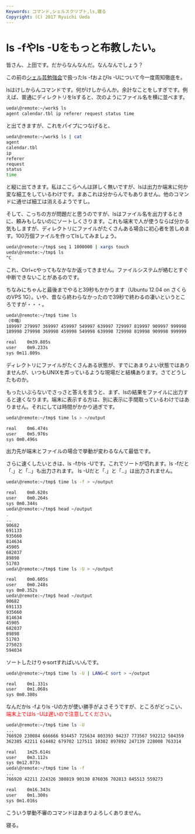 ```yaml
---
Keywords: コマンド,シェルスクリプト,ls,寝る
Copyright: (C) 2017 Ryuichi Ueda
---
```


# ls -fやls -Uをもっと布教したい。
皆さん、上田です。だからなんなんだ。なんなんでしょう？

この前の<a href="/?page=00684" title="シェル芸勉強会スライド一覧" target="_blank">シェル芸勉強会</a>で扱ったls -fおよびls -Uについて今一度周知徹底を。

lsはけしからんコマンドです。何がけしからんか。余計なことをしすぎです。例えば、普通にディレクトリをlsすると、次のようにファイル名を横に並べます。

```bash
ueda\@remote:~/work$ ls
agent calendar.tbl ip referer request status time
```

と出てきますが、これをパイプにつなげると、

```bash
ueda\@remote:~/work$ ls | cat
agent
calendar.tbl
ip
referer
request
status
time
```

と縦に出てきます。私はここらへんは詳しく無いですが、lsは出力か端末に何か変な細工をしているわけです。まあこれは分からんでもありません。他のコマンドに通せば細工は消えるようですし。

そして、こっちの方が問題だと思うのですが、lsはファイル名を出力するときに、頼みもしないのにソートしくさります。これも端末で人が使うならば分かる気もしますが、ディレクトリにファイルがたくさんある場合に初心者を苦しめます。100万個ファイルを作ってlsしてみましょう。

```bash
ueda\@remote:~/tmp$ seq 1 1000000 | xargs touch
ueda\@remote:~/tmp$ ls
^C

```

これ、Ctrl+cやってもなかなか返ってきません。ファイルシステムが絡むとすぐ中断できないことがあるのです。

ちなみにちゃんと最後までやると39秒もかかります（Ubuntu 12.04 on さくらのVPS 1G）。いや、昔なら終わらなかったので39秒で終わるの凄いというところですが・・・。

```bash
ueda\@remote:~/tmp$ time ls 
（中略）
189997 279997 369997 459997 549997 639997 729997 819997 909997 999998
189998 279998 369998 459998 549998 639998 729998 819998 909998 999999

real	0m39.805s
user	0m9.233s
sys	0m11.809s
```

ディレクトリにファイルがたくさんある状態が、すでにあまりよい状態ではありませんが、いつもUNIXを弄っているような現場だと結構あります。さてどうしたものか。

もったいぶらないでさっさと答えを言うと、まず、lsの結果をファイルに出力すると速くなります。端末に表示する方は、別に表示に手間取っているわけではありません。それにしては時間がかかり過ぎです。

```bash
ueda\@remote:~/tmp$ time ls > ~/output

real	0m6.474s
user	0m5.976s
sys	0m0.496s
```

出力先が端末とファイルの場合で挙動が変わるなんて最低です。

さらに速くしたいときは、ls -fかls -Uです。これでソートが切れます。ls -fだと「.」と「..」も出力されます。
ls -Uだと「.」と「..」は出力されません。

```bash
ueda\@remote:~/tmp$ time ls -f > ~/output

real	0m0.620s
user	0m0.264s
sys	0m0.344s
ueda\@remote:~/tmp$ head ~/output 
.
..
90682
691133
935660
814634
45905
682037
89898
51703
ueda\@remote:~/tmp$ time ls -U > ~/output

real	0m0.605s
user	0m0.248s
sys	0m0.352s
ueda\@remote:~/tmp$ head ~/output
90682
691133
935660
814634
45905
682037
89898
51703
275023
594034
```

ソートしたけりゃsortすればいいんです。

```bash
ueda\@remote:~/tmp$ time ls -U | LANG=C sort > ~/output

real	0m1.331s
user	0m1.068s
sys	0m0.380s
```

なんだかls -fよりls -Uの方が使い勝手がよさそうですが、ところがどっこい、<span style="color:red">端末上ではls -Uは遅いので注意してください</span>。

```bash
ueda\@remote:~/tmp$ time ls -U
...
766920 230084 666666 934457 725634 803393 94237 773567 592212 504359
362385 42211 614482 679702 127511 10382 897892 247139 228008 763314

real	1m25.614s
user	0m3.112s
sys	0m12.073s
ueda\@remote:~/tmp$ time ls -f
...
766920 42211 224326 380819 90130 876036 702813 845513 559273

real	0m16.343s
user	0m1.300s
sys	0m1.016s
```

こういう挙動不審のコマンドはあまりよろしくありません。


寝る。

